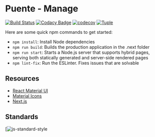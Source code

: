 # Puente - Manage

[![Build Status](https://travis-ci.com/hopetambala/puente-react-nextjs-platform.svg?branch=master)](https://travis-ci.com/hopetambala/puente-react-nextjs-platform)
[![Codacy Badge](https://api.codacy.com/project/badge/Grade/490748505d184028b66bbdaf9c83f887)](https://app.codacy.com/manual/hopetambala/puente-reactnative-collect?utm_source=github.com&utm_medium=referral&utm_content=hopetambala/puente-reactnative-collect&utm_campaign=Badge_Grade_Dashboard)
[![codecov](https://codecov.io/gh/hopetambala/puente-react-nextjs-platform/branch/master/graph/badge.svg)](https://codecov.io/gh/hopetambala/puente-react-nextjs-platform)
[![Tuple](https://img.shields.io/badge/Pairing%20with-Tuple-5A67D8)](https://tuple.app)

Here are some quick npm commands to get started:
- `npm install`: Install Node dependencies
- `npm run build`: Builds the production application in the .next folder 
- `npm run start`: Starts a Node.js server that supports hybrid pages, serving both statically generated and server-side rendered pages
- `npm lint-fix`: Run the ESLinter. Fixes issues that are solvable

## Resources

- [React Material UI](https://material-ui.com/) 
- [Material Icons](https://materialdesignicons.com/)
- [Next.js](https://nextjs.org/) 

## Standards
[![js-standard-style](https://github.com/conventional-changelog/standard-version)
